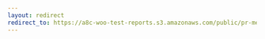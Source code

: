 ```yaml
---
layout: redirect
redirect_to: https://a8c-woo-test-reports.s3.amazonaws.com/public/pr-merge/44044/api/index.html
---
```

